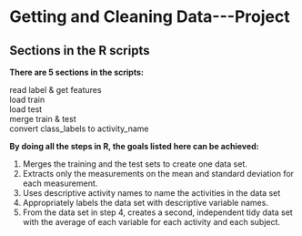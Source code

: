 # Getting and Cleaning Data---Project
## Sections in the R scripts
**There are 5 sections in the scripts:**

read label & get features<br/>
load train<br/>
load test<br/>
merge train & test<br/>
convert class_labels to activity_name

**By doing all the steps in R, the goals listed here can be achieved:**

1. Merges the training and the test sets to create one data set.
2. Extracts only the measurements on the mean and standard deviation for each measurement.
3. Uses descriptive activity names to name the activities in the data set
4. Appropriately labels the data set with descriptive variable names.
5. From the data set in step 4, creates a second, independent tidy data set with the average of each variable for each activity and each subject.
